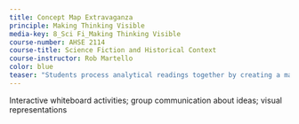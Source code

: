 ```yaml
---
title: Concept Map Extravaganza
principle: Making Thinking Visible
media-key: 8_Sci Fi_Making Thinking Visible
course-number: AHSE 2114
course-title: Science Fiction and Historical Context
course-instructor: Rob Martello
color: blue
teaser: "Students process analytical readings together by creating a map on a whiteboard that represents their thinking."
---
```


Interactive whiteboard activities; group communication about ideas; visual representations